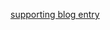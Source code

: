 [supporting blog entry](https://fabianlee.org/2018/12/15/java-ftp-with-an-http-proxy-using-the-connect-method/)
